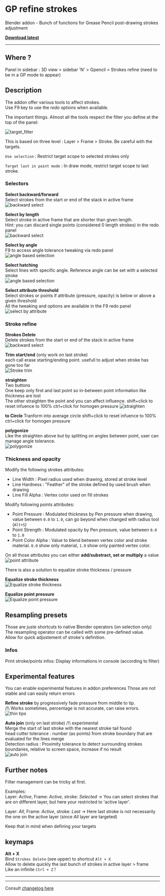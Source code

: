 # GP refine strokes

Blender addon - Bunch of functions for Grease Pencil post-drawing strokes adjustment

**[Download latest](https://github.com/Pullusb/GP_refine_strokes/archive/master.zip)**

---  

## Where ?

Panel in sidebar : 3D view > sidebar 'N' > Gpencil > Strokes refine (need to be in a GP mode to appear)

## Description

The addon offer various tools to affect strokes.  
Use F9 key to use the _redo_ options when available.  
  
The important things. Almost all the tools respect the filter you define at the top of the panel:  

![target_filter](https://github.com/Pullusb/images_repo/raw/master/GPR_strokes_target_filter.png)


This is based on three level : Layer > Frame > Stroke. Be careful with the targets.  

`Use selection` : Restrict target scope to selected strokes only

`Target last in paint mode` : In draw mode, restrict target scope to last stroke.


### Selectors

**Select backward/forward**  
Select strokes from the start or end of the stack in active frame  
![backward select](https://github.com/Pullusb/images_repo/raw/master/gprs_backward_select.gif)

**Select by length**  
Select stroke in active frame that are shorter than given length.  
Hint: you can discard single points (considered 0 length strokes) in the redo panel  
![backward select](https://github.com/Pullusb/images_repo/raw/master/gprs_select_by_length.gif)

**Select by angle**  
F9 to access angle tolerance tweaking via redo panel  
![angle based selection](https://github.com/Pullusb/images_repo/raw/master/GPR_select_by_angle.gif)

**Select hatching**  
Select lines with specific angle. Reference angle can be set with a selected stroke  
![angle based selection](https://github.com/Pullusb/images_repo/raw/master/gprs_hatching_selector.gif)

**Select attribute threshold**  
Select strokes or points if attribute (pressure, opacity) is below or above a given threshold  
All the tweaking and options are available in the F9 redo panel  
![select by attribute](https://github.com/Pullusb/images_repo/raw/master/GPR_select_by_attribute_threshold.gif)

### Stroke refine

**Strokes Delete**  
Delete strokes from the start or end of the stack in active frame  
![backward select](https://github.com/Pullusb/images_repo/raw/master/gprs_backward_delete.gif)

**Trim start/end**  (only work on last stroke)  
each call erase starting/ending point. usefull to adjust when stroke has gone too far  
![Stroke trim](https://github.com/Pullusb/images_repo/raw/master/GPR_trim.gif)
  
**straighten**  
Two buttons  
One keep only first and last point so in-between point information like thickness are lost  
The other straighten the point and you can affect influence.
shift+click to reset infuence to 100%
ctrl+click for homogen pressure
![straighten](https://github.com/Pullusb/images_repo/raw/master/GPR_straight_influence.gif)
  
**to Circle**
Tranform into average circle
shift+click to reset infuence to 100%
ctrl+click for homogen pressure

**polygonize**  
Like the straighten above but by splitting on angles between point, user can manage angle tolerance.  
![polygonize](https://github.com/Pullusb/images_repo/raw/master/GPR_polygonise.gif)  

### Thickness and opacity

Modify the following strokes attributes:

- Line Width : Pixel radius used when drawing, stored at stroke level
- Line Hardness : "Feather" of the stroke defined by used brush when drawing
- Line Fill Alpha : Vertex color used on fill strokes

Modify following points attributes:

- Point Pressure : Modulated thickness by Pen pressure when drawing, value between `0.0` to `1.0`, can go beyond when changed with radius tool (`Alt+S`)
- Point Strength : Modulated opacity by Pen pressure, value between `0.0` to `1.0`
- Point Color Alpha : Value to blend between vertex color and stroke material. `0.0` show only material, `1.0` show only painted vertex color.

On all those attributes you can either **add/substract, set or multiply** a value  
![point attribute](https://github.com/Pullusb/images_repo/raw/master/GPR_set-pressure-strength.gif)  

There is also a solution to equalize stroke thickness / pressure

**Equalize stroke thickness**  
![Equalize stroke thickness](https://github.com/Pullusb/images_repo/raw/master/GPR_equalize_stroke_thickness.gif)  

**Equalize point pressure**  
![Equalize point pressure](https://github.com/Pullusb/images_repo/raw/master/GPR_equalize_point_pressure.gif)  

## Resampling presets

Those are juste shortcuts to native Blender operators (on selection only)  
The resampling operator can be called with some pre-defined value.  
Allow for quick adjustement of stroke's definition.

### Infos

Print stroke/points infos: Display informations in console (according to filter)

## Experimental features

You can enable experimental features in addon preferences
Those are not stable and can easily return errors

**Refine stroke** by progressively fade pressure from middle to tip.  
/!\ Works sometimes, percentage is not accurate, can raise errors.
![thin tips](https://github.com/Pullusb/images_repo/raw/master/GPR_thinner_tips.gif)  

**Auto join** (only on last stroke)
/!\ experimental  
Merge the start of last stroke with the nearest stroke tail found  
head cutter tolerance : number (as points) from stroke boundary that are evaluated for the lines merge  
Detection radius : Proximity tolerance to detect surrounding strokes boundaries, relative to screen space, increase if no result  
![auto join](https://github.com/Pullusb/images_repo/raw/master/GPR_autojoin_oval.gif)

## Further notes

Filter management can be tricky at first.

Examples:  
Layer: _Active_, Frame: _Active_, stroke: _Selected_ -> You can select strokes that are on different layer, but here your restricted to 'active layer'. 
    
Layer: _All_, Frame: _Active_, stroke: _Last_ -> Here last stroke is not necessarily the one on the active layer (since _All_ layer are targeted)

Keep that in mind when defining your targets

## keymaps

**Alt + X**  
Bind `Strokes Delete` (see upper) to shortcut `Alt + X`  
Allow to delete quickly the last bunch of strokes in active layer > frame  
Like an infinite `Ctrl + Z` !

---

<!-- 
## Todo:
- auto-join pressure : make a fade in pressure from chosen old points to new points
- auto-join subdiv : add an intermediate point to avoid a "break" in the line when the auto join
- feature action preference : make an addon preferences to change default options.

### Ideas considered :
- feature Context actions : Override scope, default action must affect selection if context mode is edit_stroke (as and option ?) -->

---

Consult [changelog here](CHANGELOG.md)